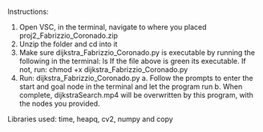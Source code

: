 Instructions:
1. Open VSC, in the terminal, navigate to where you placed proj2_Fabrizzio_Coronado.zip
2. Unzip the folder and cd into it
3. Make sure dijkstra_Fabrizzio_Coronado.py is executable by running the following in the terminal: ls
	If the file above is green its executable. If not, run: chmod +x dijkstra_Fabrizzio_Coronado.py
4. Run: dijkstra_Fabrizzio_Coronado.py
	a. Follow the prompts to enter the start and goal node in the terminal and let the program run
	b. When complete, dijkstraSearch.mp4 will be overwritten by this program, with the nodes you provided.

Libraries used: time, heapq, cv2, numpy and copy

